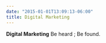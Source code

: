 ```yaml
---
date: "2015-01-01T13:09:13-06:00"
title: Digital Marketing
---
```


**Digital Marketing** Be heard ; Be found.
